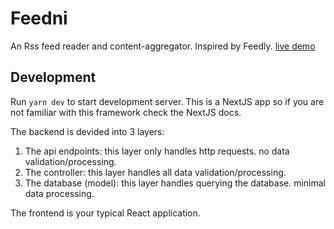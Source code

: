 # Feedni

An Rss feed reader and content-aggregator. Inspired by Feedly.
[live demo](http://feedni.hasan.one/)

## Development
Run `yarn dev` to start development server.
This is a NextJS app so if you are not familiar with this framework check the NextJS docs.

The backend is devided into 3 layers:
  1. The api endpoints: this layer only handles http requests. no data validation/processing.
  2. The controller: this layer handles all data validation/processing. 
  3. The database (model): this layer handles querying the database. minimal data processing.
  
The frontend is your typical React application.

